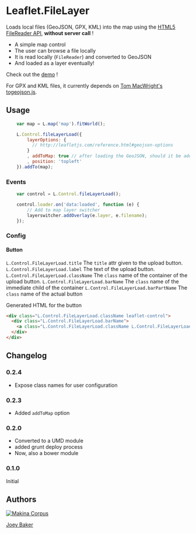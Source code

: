 Leaflet.FileLayer
=================

Loads local files (GeoJSON, GPX, KML) into the map using the [HTML5 FileReader API](http://caniuse.com/filereader), **without server call** !

* A simple map control
* The user can browse a file locally
* It is read locally (``FileReader``) and converted to GeoJSON
* And loaded as a layer eventually!

Check out the [demo](http://makinacorpus.github.com/Leaflet.FileLayer/) !

For GPX and KML files, it currently depends on [Tom MacWright's togeojson.js](https://github.com/tmcw/togeojson).

## Usage

```js
    var map = L.map('map').fitWorld();

    L.Control.fileLayerLoad({
        layerOptions: {
          // http://leafletjs.com/reference.html#geojson-options
        }
        , addToMap: true // after loading the GeoJSON, should it be added to the map?
        , position: 'topleft'
    }).addTo(map);
```

### Events

```js
    var control = L.Control.fileLayerLoad();

    control.loader.on('data:loaded', function (e) {
        // Add to map layer switcher
        layerswitcher.addOverlay(e.layer, e.filename);
    });
```

### Config

#### Button
`L.Control.FileLayerLoad.title` The `title` attr given to the upload button.
`L.Control.FileLayerLoad.label` The text of the upload button.
`L.Control.FileLayerLoad.className` The `class` name of the container of the upload button.
`L.Control.FileLayerLoad.barName` The `class` name of the immediate child of the container
`L.Control.FileLayerLoad.barPartName` The `class` name of the actual button

Generated HTML for the button
```html
<div class="L.Control.FileLayerLoad.className leaflet-control">
  <div class="L.Control.FileLayerLoad.barName">
    <a class="L.Control.FileLayerLoad.className L.Control.FileLayerLoad.barPartName" href="#" title="L.Control.FileLayerLoad.title">L.Control.FileLayerLoad.label</a>
  </div>
</div>
```


## Changelog

### 0.2.4
* Expose class names for user configuration

### 0.2.3
* Added `addToMap` option

### 0.2.0
* Converted to a UMD module
* added grunt deploy process
* Now, also a bower module

### 0.1.0
Initial


## Authors

[![Makina Corpus](http://depot.makina-corpus.org/public/logo.gif)](http://makinacorpus.com)

[Joey Baker](http://byjoeybaker.com)
